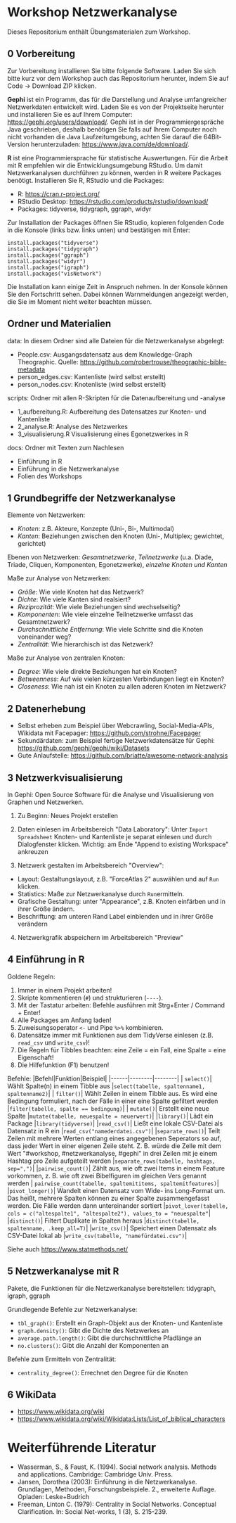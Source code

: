 # Workshop Netzwerkanalyse

Dieses Repositorium enthält Übungsmaterialen zum Workshop. 

## 0 Vorbereitung
Zur Vorbereitung installieren Sie bitte folgende Software. Laden Sie sich bitte kurz vor dem Workshop auch das Repositorium herunter, indem Sie auf Code -> Download ZIP klicken. 

**Gephi**
ist ein Programm, das für die Darstellung und Analyse umfangreicher Netzwerkdaten entwickelt wird. Laden Sie es von der Projektseite herunter und installieren Sie es auf Ihrem Computer: https://gephi.org/users/download/. Gephi ist in der Programmiergespräche Java geschrieben, deshalb benötigen Sie falls auf Ihrem Computer noch nicht vorhanden die Java Laufzeitumgebung, achten Sie darauf die 64Bit-Version herunterzuladen: https://www.java.com/de/download/.


**R**
ist eine Programmiersprache für statistische Auswertungen. Für die Arbeit mit R empfehlen wir die Entwicklungsumgebung RStudio. Um damit Netzwerkanalysen durchführen zu können, werden in R weitere Packages benötigt. Installieren Sie R, RStudio und die Packages:

- R: https://cran.r-project.org/
- RStudio Desktop: https://rstudio.com/products/rstudio/download/
- Packages: tidyverse, tidygraph, ggraph, widyr

Zur Installation der Packages öffnen Sie RStudio, kopieren folgenden Code in die Konsole (links bzw. links unten) und bestätigen mit Enter:
```
install.packages("tidyverse")
install.packages("tidygraph")
install.packages("ggraph")
install.packages("widyr")
install.packages("igraph")
install.packages("visNetwork")
```

Die Installation kann einige Zeit in Anspruch nehmen. In der Konsole können Sie den Fortschritt sehen. Dabei können Warnmeldungen angezeigt werden, die Sie im Moment nicht weiter beachten müssen.

## Ordner und Materialien
data: In diesem Ordner sind alle Dateien für die Netzwerkanalyse abgelegt:
- People.csv: Ausgangsdatensatz aus dem Knowledge-Graph Theographic. Quelle: https://github.com/robertrouse/theographic-bible-metadata
- person_edges.csv: Kantenliste (wird selbst erstellt)
- person_nodes.csv: Knotenliste (wird selbst erstellt)

scripts: Ordner mit allen R-Skripten für die Datenaufbereitung und -analyse
- 1_aufbereitung.R: Aufbereitung des Datensatzes zur Knoten- und Kantenliste
- 2_analyse.R: Analyse des Netzwerkes
- 3_visualisierung.R Visualisierung eines Egonetzwerkes in R 

docs: Ordner mit Texten zum Nachlesen
- Einführung in R
- Einführung in die Netzwerkanalyse
- Folien des Workshops

## 1 Grundbegriffe der Netzwerkanalyse
Elemente von Netzwerken: 
- *Knoten*: z.B. Akteure, Konzepte (Uni-, Bi-, Multimodal)
- *Kanten*: Beziehungen zwischen den Knoten (Uni-, Multiplex; gewichtet, gerichtet)

Ebenen von Netzwerken: *Gesamtnetzwerke*, *Teilnetzwerke* (u.a. Diade, Triade, Cliquen, Komponenten, Egonetzwerke), *einzelne Knoten und Kanten*

Maße zur Analyse von Netzwerken: 
- *Größe*: Wie viele Knoten hat das Netzwerk?
- *Dichte*: Wie viele Kanten sind realsiert?
- *Reziprozität*: Wie viele Beziehungen sind wechselseitig?
- *Komponenten*: Wie viele einzelne Teilnetzwerke umfasst das Gesamtnetzwerk?
- *Durchschnittliche Entfernung*: Wie viele Schritte sind die Knoten voneinander weg?
- *Zentralität*: Wie hierarchisch ist das Netzwerk?

Maße zur Analyse von zentralen Knoten:
- *Degree*: Wie viele direkte Beziehungen hat ein Knoten?
- *Betweenness*: Auf wie vielen kürzesten Verbindungen liegt ein Knoten?
- *Closeness*: Wie nah ist ein Knoten zu allen aderen Knoten im Netzwerk?


## 2 Datenerhebung 

- Selbst erheben zum Beispiel über Webcrawling, Social-Media-APIs, Wikidata mit Facepager: https://github.com/strohne/Facepager
- Sekundärdaten: zum Beispiel fertige Netzwerkdatensätze für Gephi: https://github.com/gephi/gephi/wiki/Datasets
- Gute Anlaufstelle: https://github.com/briatte/awesome-network-analysis


## 3 Netzwerkvisualisierung 

In Gephi: Open Source Software für die Analyse und Visualisierung von Graphen und Netzwerken.

1. Zu Beginn: Neues Projekt erstellen 

2. Daten einlesen im Arbeitsbereich "Data Laboratory":
Unter ```Import Spreadsheet``` Knoten- und Kantenliste je separat einlesen und durch Dialogfenster klicken. Wichtig: am Ende "Append to existing Workspace" ankreuzen

3. Netzwerk gestalten im Arbeitsbereich "Overview":
- Layout: Gestaltungslayout, z.B. "ForceAtlas 2" auswählen und auf ```Run``` klicken. 
- Statistics: Maße zur Netzwerkanalyse durch ```Run```ermitteln.
- Grafische Gestaltung: unter "Appearance", z.B. Knoten einfärben und in ihrer Größe ändern. 
- Beschriftung: am unteren Rand Label einblenden und in ihrer Größe verändern

4. Netzwerkgrafik abspeichern im Arbeitsbereich "Preview"

## 4 Einführung in R 

Goldene Regeln:
1. Immer in einem Projekt arbeiten!
2. Skripte kommentieren (`#`) und strukturieren (`----`). 
3. Mit der Tastatur arbeiten: Befehle ausführen mit Strg+Enter / Command + Enter!
4. Alle Packages am Anfang laden!
5. Zuweisungsoperator ```<-``` und Pipe ```%>%``` kombinieren.
6. Datensätze immer mit Funktionen aus dem TidyVerse einlesen (z.B. `read_csv` und `write_csv`)!
7. Die Regeln für Tibbles beachten: eine Zeile = ein Fall, eine Spalte = eine Eigenschaft!
8. Die Hilfefunktion (F1) benutzen!

Befehle:
|Befehl|Funktion|Beispiel| 
|------|--------|--------|
| ```select()```| Wählt Spalte(n) in einem Tibble aus |```select(tabelle, spaltenname1, spaltenname2)```|
| ```filter()```| Wählt Zeilen in einem Tibble aus. Es wird eine Bedingung formuliert, nach der Fälle in einer eine Spalte gefiltert werden |```filter(tabelle, spalte == bedingung)```|
| ```mutate()```| Erstellt eine neue Spalte |```mutate(tabelle, neuespalte = neuerwert)```| 
|```library()```| Lädt ein Package |```library(tidyverse)```|
|```read_csv()```| Ließt eine lokale CSV-Datei als Datensatz in R ein  |```read_csv("namederdatei.csv")```|
|```separate_rows()```| Teilt Zeilen mit mehrere Werten entlang eines angegebenen Seperators so auf, dass jeder Wert in einer eigenen Zeile steht. Z. B. würde die Zelle mit dem Wert "#workshop, #netzwerkanalyse, #gephi" in drei Zeilen mit je einem Hashtag pro Zeile aufgeteilt werden |```separate_rows(tabelle, hashtags, sep=",")```|
|```pairwise_count()```| Zählt aus, wie oft zwei Items in einem Feature vorkommen, z. B. wie oft zwei Bibelfiguren im gleichen Vers genannt werden | ```pairwise_count(tabelle, spaltemititems, spaltemitfeatures)```|
|```pivot_longer()```| Wandelt einen Datensatz vom Wide- ins Long-Format um. Das heißt, mehrere Spalten können zu einer Spalte zusammengefasst werden. Die Fälle werden dann untereinander sortiert |```pivot_lover(tabelle, cols = c("altespalte1", "altespalte2"), values_to = "neuespalte"```|
|```distinct()```| Filtert Duplikate in Spalten heraus |```distinct(tabelle, spaltenname, .keep_all=T)```|
|```write_csv()```| Speichert einen Datensatz als CSV-Datei lokal ab |```write_csv(tabelle, "namefürdatei.csv")```| 

Siehe auch https://www.statmethods.net/

## 5 Netzwerkanalyse mit R

Pakete, die Funktionen für die Netzwerkanalyse bereitstellen: tidygraph, igraph, ggraph

Grundlegende Befehle zur Netzwerkanalyse: 
- ```tbl_graph()```: Erstellt ein Graph-Objekt aus der Knoten- und Kantenliste 
- ```graph.density()```: Gibt die Dichte des Netzwerkes an 
- ```average.path.length()```: Gibt die durchschnittliche Pfadlänge an
- ```no.clusters()```: Gibt die Anzahl der Komponenten an

Befehle zum Ermitteln von Zentralität:
- ```centrality_degree()```: Errechnet den Degree für die Knoten 


## 6 WikiData

- https://www.wikidata.org/wiki
- https://www.wikidata.org/wiki/Wikidata:Lists/List_of_biblical_characters


# Weiterführende Literatur

- Wasserman, S., & Faust, K. (1994). Social network analysis. Methods and applications. Cambridge: Cambridge Univ. Press.
- Jansen, Dorothea (2003): Einführung in die Netzwerkanalyse. Grundlagen, Methoden, Forschungsbeispiele. 2., erweiterte Auflage. Opladen: Leske+Budrich
- Freeman, Linton C. (1979): Centrality in Social Networks. Conceptual Clarification. In: Social Net-works, 1 (3), S. 215-239. 
